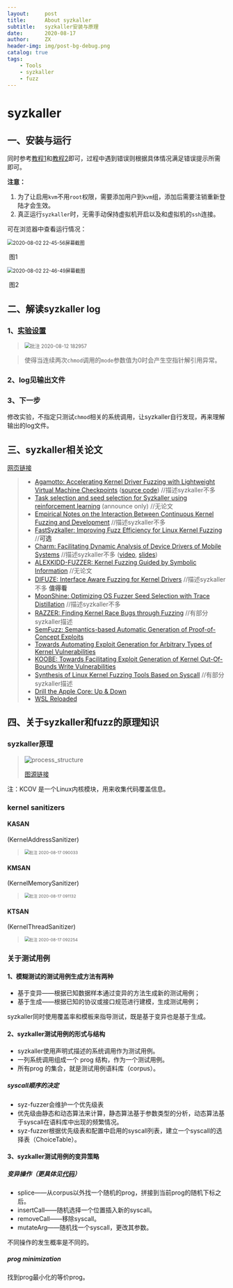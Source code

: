 ```yaml
---
layout:     post
title:      About syzkaller
subtitle:   syzkaller安装与原理
date:       2020-08-17
author:     ZX
header-img: img/post-bg-debug.png
catalog: true
tags:
    - Tools
    - syzkaller
    - fuzz
---
```




# syzkaller

## 一、安装与运行

同时参考[教程1](https://github.com/google/syzkaller/blob/master/docs/linux/setup_ubuntu-host_qemu-vm_x86-64-kernel.md)和[教程2](https://snappyjack.github.io/articles/2020-05/%E4%BD%BF%E7%94%A8Syzkaller%E8%BF%9B%E8%A1%8C%E5%86%85%E6%A0%B8fuzz)即可，过程中遇到错误则根据具体情况满足错误提示所需即可。

**注意：**

1. 为了让启用`kvm`不用`root`权限，需要添加用户到`kvm`组，添加后需要注销重新登陆才会生效。
2. 真正运行`syzkaller`时，无需手动保持虚拟机开启以及和虚拟机的`ssh`连接。

可在浏览器中查看运行情况：

<img src="https://i.loli.net/2020/08/03/aZ6MNe2CXpmubwL.png" alt="2020-08-02 22-45-56屏幕截图" style="zoom:80%;" />

​																											图1

<img src="https://i.loli.net/2020/08/03/Ppnj2t5hw9bZfm4.png" alt="2020-08-02 22-46-49屏幕截图" style="zoom: 80%;" />

​																											图2

## 二、解读syzkaller log

### 1、[实验设置](https://snappyjack.github.io/articles/2020-05/%E4%BD%BF%E7%94%A8Syzkaller%E8%BF%9B%E8%A1%8C%E5%86%85%E6%A0%B8fuzz)

> <img src="https://i.loli.net/2020/08/12/yRf98GI6nuormNp.png" alt="批注 2020-08-12 182957" style="zoom:80%;" />

> 使得当连续两次`chmod`调用的`mode`参数值为0时会产生空指针解引用异常。

### 2、log见输出文件

### 3、下一步

修改实验，不指定只测试`chmod`相关的系统调用，让syzkaller自行发现，再来理解输出的log文件。



## 三、syzkaller相关论文

 [网页链接](https://github.com/google/syzkaller/blob/master/docs/research.md)

> * [Agamotto: Accelerating Kernel Driver Fuzzing with Lightweight Virtual Machine Checkpoints](https://www.usenix.org/conference/usenixsecurity20/presentation/song) ([source code](https://github.com/securesystemslab/agamotto))  //描述syzkaller不多
> * [Task selection and seed selection for Syzkaller using reinforcement learning](https://groups.google.com/d/msg/syzkaller/eKPD4ZpJ66o/UqO_K-SMFwAJ) (announce only)  //无论文
> * [Empirical Notes on the Interaction Between Continuous Kernel Fuzzing and Development](http://users.utu.fi/kakrind/publications/19/vulnfuzz_camera.pdf)  //描述syzkaller不多
> * [FastSyzkaller: Improving Fuzz Efficiency for Linux Kernel Fuzzing](https://iopscience.iop.org/article/10.1088/1742-6596/1176/2/022013)  //**可选**
> * [Charm: Facilitating Dynamic Analysis of Device Drivers of Mobile Systems](https://www.usenix.org/system/files/conference/usenixsecurity18/sec18-talebi.pdf)  //描述syzkaller不多
>   ([video](https://www.usenix.org/conference/usenixsecurity18/presentation/talebi),
>   [slides](https://www.usenix.org/sites/default/files/conference/protected-files/security18_slides_talebi.pdf))
> * [ALEXKIDD-FUZZER: Kernel Fuzzing Guided by Symbolic Information](https://www.cerias.purdue.edu/assets/symposium/2018-posters/829-D1B.pdf)  //无论文
> * [DIFUZE: Interface Aware Fuzzing for Kernel Drivers](https://acmccs.github.io/papers/p2123-corinaA.pdf)  //描述syzkaller不多         **值得看**
> * [MoonShine: Optimizing OS Fuzzer Seed Selection with Trace Distillation](http://www.cs.columbia.edu/~suman/docs/moonshine.pdf)  //描述syzkaller不多
> * [RAZZER: Finding Kernel Race Bugs through Fuzzing](https://lifeasageek.github.io/papers/jeong:razzer.pdf)  //有部分syzkaller描述
> * [SemFuzz: Semantics-based Automatic Generation of Proof-of-Concept Exploits](https://www.informatics.indiana.edu/xw7/papers/p2139-you.pdf)
> * [Towards Automating Exploit Generation for Arbitrary Types of Kernel Vulnerabilities](https://i.blackhat.com/us-18/Thu-August-9/us-18-Wu-Towards-Automating-Exploit-Generation-For-Arbitrary-Types-of-Kernel-Vulnerabilities-wp.pdf)
> * [KOOBE: Towards Facilitating Exploit Generation of Kernel Out-Of-Bounds Write Vulnerabilities](https://www.usenix.org/system/files/sec20summer_chen-weiteng_prepub.pdf)
> * [Synthesis of Linux Kernel Fuzzing Tools Based on Syscall](http://dpi-proceedings.com/index.php/dtcse/article/download/14990/14503)  //有部分syzkaller描述
> * [Drill the Apple Core: Up & Down](https://i.blackhat.com/eu-18/Wed-Dec-5/eu-18-Juwei_Lin-Drill-The-Apple-Core.pdf)
> * [WSL Reloaded](https://www.slideshare.net/AnthonyLAOUHINETSUEI/wsl-reloaded)



## 四、关于syzkaller和fuzz的原理知识

### syzkaller原理

> ![process_structure](https://i.loli.net/2020/08/15/TlExKLQNq3sOZbi.png)
>
> [图源链接](https://github.com/google/syzkaller/blob/master/docs/internals.md)

注：KCOV 是一个Linux内核模块，用来收集代码覆盖信息。

### kernel sanitizers

#### KASAN

(KernelAddressSanitizer)

> <img src="https://i.loli.net/2020/08/17/qOsKeMzr76VH1Zk.png" alt="批注 2020-08-17 090033" style="zoom: 67%;" />

#### KMSAN

(KernelMemorySanitizer)

> <img src="https://i.loli.net/2020/08/17/STKirgUYu9NQfvD.png" alt="批注 2020-08-17 091132" style="zoom:67%;" />

#### KTSAN

(KernelThreadSanitizer)

> <img src="https://i.loli.net/2020/08/17/rVLs7cCzDFgIloX.png" alt="批注 2020-08-17 092254" style="zoom:67%;" />

### 关于测试用例

#### 1、模糊测试的测试用例生成方法有两种

* 基于变异——根据已知数据样本通过变异的方法生成新的测试用例；
* 基于生成——根据已知的协议或接口规范进行建模，生成测试用例；

syzkaller同时使用覆盖率和模板来指导测试，既是基于变异也是基于生成。

#### 2、syzkaller测试用例的形式与结构

* syzkaller使用声明式描述的系统调用作为测试用例。
* 一列系统调用组成一个 prog 结构，作为一个测试用例。
* 所有prog 的集合，就是测试用例语料库（corpus）。

##### syscall顺序的决定

* syz-fuzzer会维护一个优先级表
* 优先级由静态和动态算法来计算，静态算法基于参数类型的分析，动态算法基于syscall在语料库中出现的频繁情况。
* syz-fuzzer根据优先级表和配置中启用的syscall列表，建立一个syscall的选择表（ChoiceTable）。

#### 3、syzkaller测试用例的变异策略

##### 变异操作（更具体见[代码](https://github.com/google/syzkaller/blob/ed8812ac86c117831a001923d3048b0acd04ed3e/prog/mutation.go)）

* splice——从corpus以外找一个随机的prog，拼接到当前prog的随机下标之后。
* insertCall——随机选择一个位置插入新的syscall。
* removeCall——移除syscall。
* mutateArg——随机找一个syscall，更改其参数。

不同操作的发生概率是不同的。

##### prog minimization

找到prog最小化的等价prog。